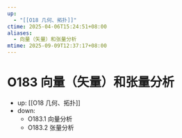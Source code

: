 ```yaml
---
up:
  - "[[O18 几何、拓扑]]"
ctime: 2025-04-06T15:24:51+08:00
aliases:
  - 向量（矢量）和张量分析
mtime: 2025-09-09T12:37:17+08:00
---
```


# O183 向量（矢量）和张量分析

- up: [[O18 几何、拓扑]]
- down:	
	- O183.1 向量分析
	- O183.2 张量分析
	
